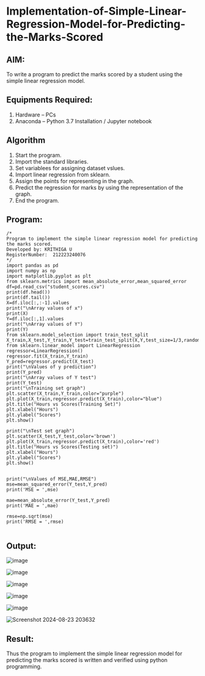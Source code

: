 # Implementation-of-Simple-Linear-Regression-Model-for-Predicting-the-Marks-Scored

## AIM:
To write a program to predict the marks scored by a student using the simple linear regression model.

## Equipments Required:
1. Hardware – PCs
2. Anaconda – Python 3.7 Installation / Jupyter notebook

## Algorithm
1. Start the program.
2. Import the standard libraries.
3. Set variablees for assigning dataset vslues.
4. Import linear regression from sklearn.
5. Assign the points for representing in the graph.
6. Predict the regression for marks by using the representation of the graph.
7. End the program.

## Program:
```
/*
Program to implement the simple linear regression model for predicting the marks scored.
Developed by: KRITHIGA U
RegisterNumber:  212223240076
*/
import pandas as pd
import numpy as np
import matplotlib.pyplot as plt
from sklearn.metrics import mean_absolute_error,mean_squared_error
df=pd.read_csv("student_scores.csv")
print(df.head())
print(df.tail())
X=df.iloc[:,:-1].values
print("\nArray values of x")
print(X)
Y=df.iloc[:,1].values
print("\nArray values of Y")
print(Y)
from sklearn.model_selection import train_test_split
X_train,X_test,Y_train,Y_test=train_test_split(X,Y,test_size=1/3,random_state=0)
from sklearn.linear_model import LinearRegression
regressor=LinearRegression()
regressor.fit(X_train,Y_train)
Y_pred=regressor.predict(X_test)
print("\nValues of y prediction")
print(Y_pred)
print("\nArray values of Y test")
print(Y_test)
print("\nTraining set graph")
plt.scatter(X_train,Y_train,color="purple")
plt.plot(X_train,regressor.predict(X_train),color="blue")
plt.title("Hours vs Scores(Training Set)")
plt.xlabel("Hours")
plt.ylabel("Scores")
plt.show()

print("\nTest set graph")
plt.scatter(X_test,Y_test,color='brown')
plt.plot(X_train,regressor.predict(X_train),color='red')
plt.title("Hours vs Scores(Testing set)")
plt.xlabel("Hours")
plt.ylabel("Scores")
plt.show()


print("\nValues of MSE,MAE,RMSE")
mse=mean_squared_error(Y_test,Y_pred)
print('MSE = ',mse)

mae=mean_absolute_error(Y_test,Y_pred)
print('MAE = ',mae)

rmse=np.sqrt(mse)
print('RMSE = ',rmse)


```

## Output:

![image](https://github.com/user-attachments/assets/52c80767-770c-4661-86ee-6c50e9282e13)

![image](https://github.com/user-attachments/assets/898f6039-e9a5-4f78-9a1e-7914364d6d28)

![image](https://github.com/user-attachments/assets/523c9fb2-d99c-4286-bbf7-692a3b7cb94b)

![image](https://github.com/user-attachments/assets/c125c29b-6ad8-41c2-aaab-774b2e669982)

![image](https://github.com/user-attachments/assets/ad971905-f1a0-4be4-929a-82554892b356)

![Screenshot 2024-08-23 203632](https://github.com/user-attachments/assets/63b1d922-ad7e-4369-8d19-ebc863257a5f)


## Result:
Thus the program to implement the simple linear regression model for predicting the marks scored is written and verified using python programming.
